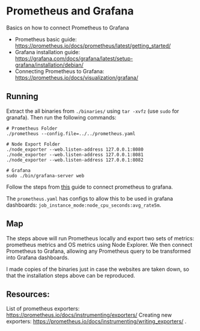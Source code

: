 # Prometheus and Grafana

Basics on how to connect Prometheus to Grafana

- Prometheus basic guide: https://prometheus.io/docs/prometheus/latest/getting_started/
- Grafana installation guide: https://grafana.com/docs/grafana/latest/setup-grafana/installation/debian/
- Connecting Prometheus to Grafana: https://prometheus.io/docs/visualization/grafana/

## Running

Extract the all binaries from `./binaries/` using `tar -xvfz` (use `sudo` for granafa). Then run the following commands:

```
# Prometheus Folder
./prometheus --config.file=../../prometheus.yaml

# Node Export Folder
./node_exporter --web.listen-address 127.0.0.1:8080
./node_exporter --web.listen-address 127.0.0.1:8081
./node_exporter --web.listen-address 127.0.0.1:8082

# Grafana
sudo ./bin/grafana-server web
```

Follow the steps from [this](https://prometheus.io/docs/visualization/grafana/) guide to connect prometheus to grafana.

The `prometheus.yaml` has configs to allow this to be used in grafana dashboards: `job_instance_mode:node_cpu_seconds:avg_rate5m`.

## Map

The steps above will run Prometheus locally and export two sets of metrics: prometheus metrics and OS metrics using Node Explorer. We then connect Prometheus to Grafana, allowing any Prometheus query to be transformed into Grafana dashboards.

I made copies of the binaries just in case the websites are taken down, so that the installation steps above can be reproduced.

## Resources:

List of prometheus exporters: https://prometheus.io/docs/instrumenting/exporters/
Creating new exporters: https://prometheus.io/docs/instrumenting/writing_exporters/ .

